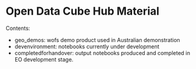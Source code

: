 # Open Data Cube Hub Material

Contents:

- geo_demos: wofs demo product used in Australian demonstration
- devenvironment: notebooks currently under development
- completedforhandover: output notebooks produced and completed in EO development stage.


